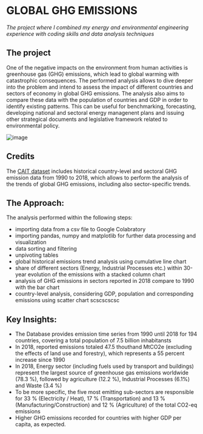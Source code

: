 # GLOBAL GHG EMISSIONS
*The project where I combined my energy and environmental engineering experience with coding skills and data analysis techniques*

## The project
One of the negative impacts on the environment from human activities is greenhouse gas (GHG) emissions, which lead to global warming with catastrophic consequences. The performed analysis allows to dive deeper into the problem and intend to assess the impact of different countries and sectors of economy in global GHG emissions. The analysis also aims to compare these data with the population of countries and GDP in order to identify existing patterns. This can be useful for benchmarking, forecasting, developing national and sectoral energy managenent plans and issuing other strategical documents and legislative framework related to environmental policy.

![image](https://user-images.githubusercontent.com/116592259/225337781-e5153e21-0492-43a1-8ef1-8ad58dba272b.png)

## Credits
The [CAIT dataset](https://www.climatewatchdata.org/about/faq/ghg) includes historical country-level and sectoral GHG emission data from 1990 to 2018, which allows to perform the analysis of the trends of global GHG emissions, including also sector-specific trends. 

## The Approach:
The analysis performed within the following steps:
- importing data from a csv file to Google Colabratory 
- importing pandas, numpy and matplotlib for further data processing and visualization
- data sorting and filtering
- unpivoting tables
- global historical emissions trend analysis using cumulative line chart
- share of different sectors (Energy, Industrial Processes etc.) within 30-year evolution of the emissions with a stacked column chart
- analysis of GHG emissions in sectors reported in 2018 compare to 1990 with the bar chart
- country-level analysis, considering GDP, population and corresponding emissions using scatter chart
scscscscsc
## Key Insights:
- The Database provides emission time series from 1990 until 2018 for 194 countries, covering a total population of 7.5 billion inhabitansts
- In 2018, reported emissions totaled 47.5 thouthand MtCO2e (excluding the effects of land use and forestry), which represents a 55 percent increase since 1990
- In 2018, Energy sector (including fuels used by transport and buildings) represent the largest source of greenhouse gas emissions worldwide (78.3 %), followed by agriculture (12.2 %), Industrial Processes (6.1%) and Waste (3.4 %)
- To be more specific, the five most emitting sub-sectors are responsible for 33 % (Electricity / Heat), 17 % (Transportation) and 13 % (Manufacturing/Construction) and 12 % (Agriculture) of the total CO2-eq emissions
- Higher GHG emissions recorded for countries with higher GDP per capita, as expected.
